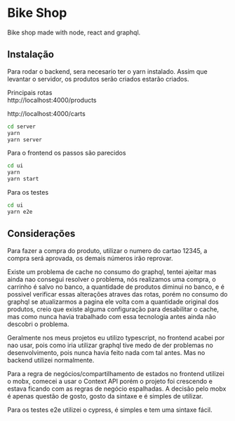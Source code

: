 # Bike Shop

Bike shop made with node, react and graphql.

## Instalação 

Para rodar o backend, sera necesario ter o yarn instalado. Assim que levantar o servidor, os produtos serão criados estarão criados.

Principais rotas\
http://localhost:4000/products


http://localhost:4000/carts

```bash
cd server
yarn
yarn server
```

Para o frontend os passos são parecidos

```bash
cd ui
yarn
yarn start
```

Para os testes
```bash
cd ui
yarn e2e
```

## Considerações 
Para fazer a compra do produto, utilizar o numero do cartao 12345, a compra será aprovada, os demais números irão reprovar.

Existe um problema de cache no consumo do graphql, tentei ajeitar mas ainda nao consegui resolver o problema, nós realizamos uma compra, o carrinho é salvo no banco, a quantidade de produtos diminui no banco, e é possivel verificar essas alterações atraves das rotas, porém no consumo do graphql se atualizarmos a pagina ele volta com a quantidade original dos produtos, creio que existe alguma configuração para desabilitar o cache, mas como nunca havia trabalhado com essa tecnologia antes ainda não descobri o problema.

Geralmente nos meus projetos eu utilizo typescript, no frontend acabei por nao usar, pois como iria utilizar graphql tive medo de der problemas no desenvolvimento, pois nunca havia feito nada com tal antes. Mas no backend utilizei normalmente.

Para a regra de negócios/compartilhamento de estados no frontend utilizei o mobx, comecei a usar o Context API porém o projeto foi crescendo e estava ficando com as regras de negócio espalhadas. A decisão pelo mobx é apenas questão de gosto, gosto da sintaxe e é simples de utilizar.

Para os testes e2e utilizei o cypress, é simples e tem uma sintaxe fácil.